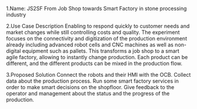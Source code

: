 1.Name: JS2SF
  From Job Shop  towards Smart Factory in stone processing industry
 
2.Use Case Description
  Enabling to respond quickly to customer needs and market changes while still controlling costs and quality.
  The experiment focuses on the connectivity and digitization of the production environment already including
advanced robot cells and CNC machines as well as non-digital equipment such as pallets. This transforms a job
shop to a smart agile factory, allowing to instantly change production. Each product can be different, and the
different products can be mixed in the production flow.

3.Proposed Solution
Connect the robots and their HMI with the OCB. Collect data about the production process. Run some smart 
factory services in order to make smart decisions on the shopfloor. Give feedback to the operator and management 
about the status and the progress of the production.
